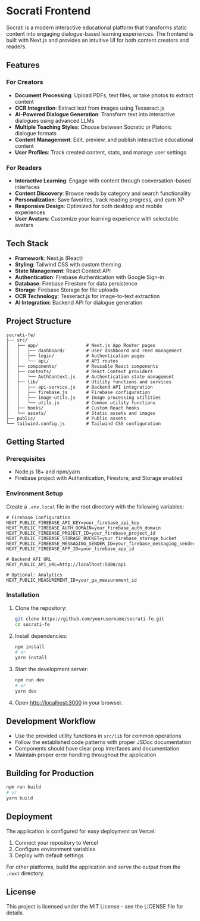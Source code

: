 # Socrati Frontend

Socrati is a modern interactive educational platform that transforms static content into engaging dialogue-based learning experiences. The frontend is built with Next.js and provides an intuitive UI for both content creators and readers.

## Features

### For Creators
- **Document Processing**: Upload PDFs, text files, or take photos to extract content
- **OCR Integration**: Extract text from images using Tesseract.js
- **AI-Powered Dialogue Generation**: Transform text into interactive dialogues using advanced LLMs
- **Multiple Teaching Styles**: Choose between Socratic or Platonic dialogue formats
- **Content Management**: Edit, preview, and publish interactive educational content
- **User Profiles**: Track created content, stats, and manage user settings

### For Readers
- **Interactive Learning**: Engage with content through conversation-based interfaces
- **Content Discovery**: Browse reeds by category and search functionality
- **Personalization**: Save favorites, track reading progress, and earn XP
- **Responsive Design**: Optimized for both desktop and mobile experiences
- **User Avatars**: Customize your learning experience with selectable avatars

## Tech Stack

- **Framework**: Next.js (React)
- **Styling**: Tailwind CSS with custom theming
- **State Management**: React Context API
- **Authentication**: Firebase Authentication with Google Sign-in
- **Database**: Firebase Firestore for data persistence
- **Storage**: Firebase Storage for file uploads
- **OCR Technology**: Tesseract.js for image-to-text extraction
- **AI Integration**: Backend API for dialogue generation

## Project Structure

```
socrati-fe/
├── src/
│   ├── app/                  # Next.js App Router pages
│   │   ├── dashboard/        # User dashboard and reed management
│   │   ├── login/            # Authentication pages
│   │   └── api/              # API routes
│   ├── components/           # Reusable React components
│   ├── contexts/             # React Context providers
│   │   └── AuthContext.js    # Authentication state management
│   ├── lib/                  # Utility functions and services
│   │   ├── api-service.js    # Backend API integration
│   │   ├── firebase.js       # Firebase configuration
│   │   ├── image-utils.js    # Image processing utilities
│   │   └── utils.js          # Common utility functions
│   ├── hooks/                # Custom React hooks
│   └── assets/               # Static assets and images
├── public/                   # Public assets
└── tailwind.config.js        # Tailwind CSS configuration
```

## Getting Started

### Prerequisites

- Node.js 18+ and npm/yarn
- Firebase project with Authentication, Firestore, and Storage enabled

### Environment Setup

Create a `.env.local` file in the root directory with the following variables:

```
# Firebase Configuration
NEXT_PUBLIC_FIREBASE_API_KEY=your_firebase_api_key
NEXT_PUBLIC_FIREBASE_AUTH_DOMAIN=your_firebase_auth_domain
NEXT_PUBLIC_FIREBASE_PROJECT_ID=your_firebase_project_id
NEXT_PUBLIC_FIREBASE_STORAGE_BUCKET=your_firebase_storage_bucket
NEXT_PUBLIC_FIREBASE_MESSAGING_SENDER_ID=your_firebase_messaging_sender_id
NEXT_PUBLIC_FIREBASE_APP_ID=your_firebase_app_id

# Backend API URL
NEXT_PUBLIC_API_URL=http://localhost:5000/api

# Optional: Analytics
NEXT_PUBLIC_MEASUREMENT_ID=your_ga_measurement_id
```

### Installation

1. Clone the repository:
   ```bash
   git clone https://github.com/yourusername/socrati-fe.git
   cd socrati-fe
   ```

2. Install dependencies:
   ```bash
   npm install
   # or
   yarn install
   ```

3. Start the development server:
   ```bash
   npm run dev
   # or
   yarn dev
   ```

4. Open [http://localhost:3000](http://localhost:3000) in your browser.

## Development Workflow

- Use the provided utility functions in `src/lib` for common operations
- Follow the established code patterns with proper JSDoc documentation
- Components should have clear prop interfaces and documentation
- Maintain proper error handling throughout the application

## Building for Production

```bash
npm run build
# or
yarn build
```

## Deployment

The application is configured for easy deployment on Vercel:

1. Connect your repository to Vercel
2. Configure environment variables
3. Deploy with default settings

For other platforms, build the application and serve the output from the `.next` directory.

## License

This project is licensed under the MIT License - see the LICENSE file for details.
